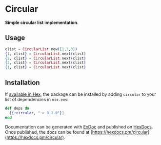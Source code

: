 # Circular

**Simple circular list implementation.**

## Usage

```elixir
clist = CircularList.new([1,2,3])
{1, clist} = CircularList.next(clist)
{2, clist} = CircularList.next(clist)
{3, clist} = CircularList.next(clist)
{1, clist} = CircularList.next(clist)
```

## Installation

If [available in Hex](https://hex.pm/docs/publish), the package can be installed
by adding `circular` to your list of dependencies in `mix.exs`:

```elixir
def deps do
  [{:circular, "~> 0.1.0"}]
end
```

Documentation can be generated with [ExDoc](https://github.com/elixir-lang/ex_doc)
and published on [HexDocs](https://hexdocs.pm). Once published, the docs can
be found at [https://hexdocs.pm/circular](https://hexdocs.pm/circular).

